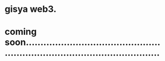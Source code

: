 # gisya web3.
# coming soon...................................................................................................

